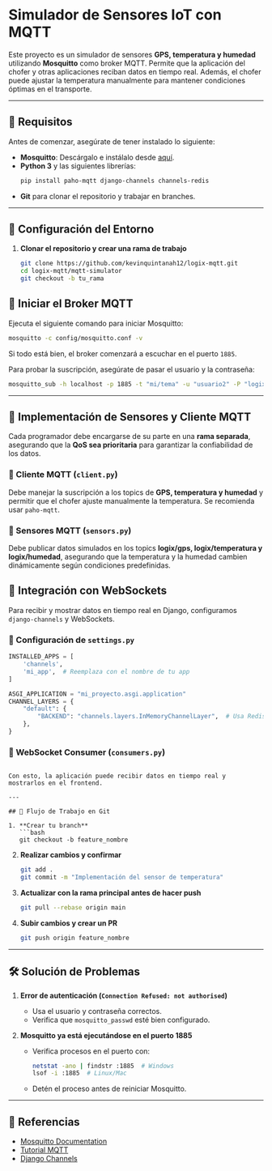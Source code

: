 #  Simulador de Sensores IoT con MQTT

Este proyecto es un simulador de sensores **GPS, temperatura y humedad** utilizando **Mosquitto** como broker MQTT. Permite que la aplicación del chofer y otras aplicaciones reciban datos en tiempo real. Además, el chofer puede ajustar la temperatura manualmente para mantener condiciones óptimas en el transporte.

---

## 📌 Requisitos

Antes de comenzar, asegúrate de tener instalado lo siguiente:

- **Mosquitto**: Descárgalo e instálalo desde [aquí](https://mosquitto.org/download/).
- **Python 3** y las siguientes librerías:
  ```bash
  pip install paho-mqtt django-channels channels-redis
  ```
- **Git** para clonar el repositorio y trabajar en branches.

---

## 📂 Configuración del Entorno

1. **Clonar el repositorio y crear una rama de trabajo**
   ```bash
   git clone https://github.com/kevinquintanah12/logix-mqtt.git
   cd logix-mqtt/mqtt-simulator
   git checkout -b tu_rama
   ```

## 🚀 Iniciar el Broker MQTT

Ejecuta el siguiente comando para iniciar Mosquitto:

```bash
mosquitto -c config/mosquitto.conf -v
```

Si todo está bien, el broker comenzará a escuchar en el puerto `1885`.

Para probar la suscripción, asegúrate de pasar el usuario y la contraseña:

```bash
mosquitto_sub -h localhost -p 1885 -t "mi/tema" -u "usuario2" -P "logix"
```

---

## 📡 Implementación de Sensores y Cliente MQTT

Cada programador debe encargarse de su parte en una **rama separada**, asegurando que la **QoS sea prioritaria** para garantizar la confiabilidad de los datos.

### 🔹 Cliente MQTT (`client.py`)
Debe manejar la suscripción a los topics de **GPS, temperatura y humedad** y permitir que el chofer ajuste manualmente la temperatura. Se recomienda usar `paho-mqtt`.

### 🔹 Sensores MQTT (`sensors.py`)
Debe publicar datos simulados en los topics **logix/gps, logix/temperatura y logix/humedad**, asegurando que la temperatura y la humedad cambien dinámicamente según condiciones predefinidas.

## 🔄 Integración con WebSockets

Para recibir y mostrar datos en tiempo real en Django, configuramos `django-channels` y WebSockets. 

### 🔹 Configuración de `settings.py`
```python
INSTALLED_APPS = [
    'channels',
    'mi_app',  # Reemplaza con el nombre de tu app
]

ASGI_APPLICATION = "mi_proyecto.asgi.application"
CHANNEL_LAYERS = {
    "default": {
        "BACKEND": "channels.layers.InMemoryChannelLayer",  # Usa Redis en producción
    },
}
```
### 🔹 WebSocket Consumer (`consumers.py`)



```

Con esto, la aplicación puede recibir datos en tiempo real y mostrarlos en el frontend.

---

## 📖 Flujo de Trabajo en Git

1. **Crear tu branch**  
   ```bash
   git checkout -b feature_nombre
   ```
2. **Realizar cambios y confirmar**  
   ```bash
   git add .
   git commit -m "Implementación del sensor de temperatura"
   ```
3. **Actualizar con la rama principal antes de hacer push**  
   ```bash
   git pull --rebase origin main
   ```
4. **Subir cambios y crear un PR**  
   ```bash
   git push origin feature_nombre
   ```

---

## 🛠 Solución de Problemas

1. **Error de autenticación (`Connection Refused: not authorised`)**
   - Usa el usuario y contraseña correctos.
   - Verifica que `mosquitto_passwd` esté bien configurado.

2. **Mosquitto ya está ejecutándose en el puerto 1885**
   - Verifica procesos en el puerto con:
     ```bash
     netstat -ano | findstr :1885  # Windows
     lsof -i :1885  # Linux/Mac
     ```
   - Detén el proceso antes de reiniciar Mosquitto.

---

## 📖 Referencias

- [Mosquitto Documentation](https://mosquitto.org/documentation/)
- [Tutorial MQTT](https://www.hivemq.com/mqtt-essentials/)
- [Django Channels](https://channels.readthedocs.io/en/latest/)

